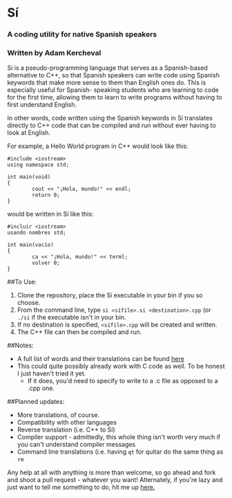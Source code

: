 # Sí
### A coding utility for native Spanish speakers
### Written by Adam Kercheval

Sí is a pseudo-programming language that serves as a Spanish-based alternative
to C++, so that Spanish speakers can write code using Spanish keywords that make
more sense to them than English ones do. This is especially useful for Spanish-
speaking students who are learning to code for the first time, allowing them to 
learn to write programs without having to first understand English.

In other words, code written using the Spanish keywords in Sí translates 
directly to C++ code that can be compiled and run without ever having to look at
English.

For example, a Hello World program in C++ would look like this:
```
#include <iostream>
using namespace std;

int main(void)
{
        cout << "¡Hola, mundo!" << endl;
        return 0;
}
```
would be written in Sí like this:
```
#incluir <iostream>
usando nombres std;

int main(vacío)
{
        ca << "¡Hola, mundo!" << terml;
        volver 0;
}
```

##To Use:

1. Clone the repository, place the Sí executable in your bin if you so choose.
2. From the command line, type `si <sífile>.si <destination>.cpp` (or `./si` if
the executable isn't in your bin.
  1. If no destination is specified, `<sífile>.cpp` will be created and written.
3. The C++ file can then be compiled and run.

##Notes:

* A full list of words and their translations can be found [here](https://docs.google.com/document/d/1c7vxJ4XN6ZArNbPVxBXsT-MwcSWAqconURG9hyf_63w/edit?usp=sharing)
* This could quite possibly already work with C code as well. To be honest I
just haven't tried it yet.
  * If it does, you'd need to specify to write to a .c file as opposed to a .cpp
  one.

##Planned updates:

* More translations, of course.
* Compatibility with other languages
* Reverse translation (i.e. C++ to Sí)
* Compiler support - admittedly, this whole thing isn't worth very much if you
can't understand compiler messages
* Command line translations (i.e. having `qt` for quitar do the same thing as
`rm`

Any help at all with anything is more than welcome, so go ahead and fork and 
shoot a pull request - whatever you want!
Alternately, if you're lazy and just want to tell me something to do, hit me up
[here.](http://goo.gl/forms/KPEAhqB33H3q5IcF2)
